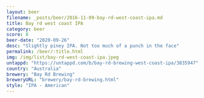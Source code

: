 ```yaml
---
layout: beer
filename: _posts/beer/2016-11-09-bay-rd-west-coast-ipa.md
title: Bay rd west coast IPA
category: beer
score: 8
beer-date: "2020-09-26"
desc: "Slightly piney IPA. Not too much of a punch in the face"
permalink: /beer/:title.html
img: /img/list/bay-rd-west-coast-ipa.jpeg
untappd: "https://untappd.com/b/bay-rd-brewing-west-coast-ipa/3835947"
country: "Australia"
brewery: "Bay Rd Brewing"
breweryURL: "brewery/bay-rd-brewing.html"
style: "IPA - American"
---
```

